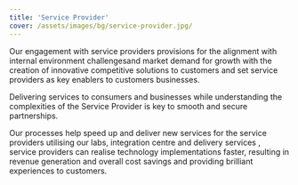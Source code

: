 ```yaml
---
title: 'Service Provider'
cover: /assets/images/bg/service-provider.jpg/
---
```


Our engagement with service providers provisions for the alignment with internal environment challengesand market demand for growth with the creation of innovative competitive solutions to customers and set service providers as key enablers to customers businesses.


Delivering services to consumers and businesses while understanding the complexities of the Service Provider is key to smooth and secure partnerships.


Our processes help speed up and deliver new services for the service providers utilising our labs, integration centre and delivery services , service providers can realise technology implementations faster, resulting in revenue generation and overall  cost savings and providing brilliant  experiences to customers.
